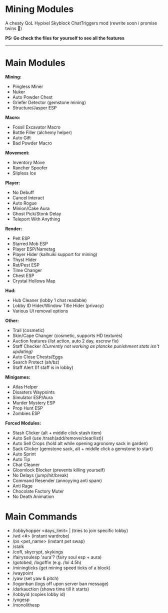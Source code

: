 # Mining Modules  
A cheaty QoL Hypixel Skyblock ChatTriggers mod 
(rewrite soon i promise twins 🥀)

**PS: Go check the files for yourself to see all the features**

---

# Main Modules

**Mining:**  
- Pingless Miner  
- Nuker  
- Auto Powder Chest  
- Griefer Detector (gemstone mining)
- Structure/Jasper ESP

**Macro:**  
- Fossil Excavator Macro
- Bottle Filler (alchemy helper)
- Auto Gift
- Bad Powder Macro

**Movement:**  
- Inventory Move  
- Rancher Spoofer  
- Slipless Ice

**Player:**
- No Debuff
- Cancel Interact
- Auto Rogue
- Minion/Cake Aura
- Ghost Pick/Stonk Delay
- Teleport With Anything

**Render:**  
- Pelt ESP
- Starred Mob ESP
- Player ESP/Nametag
- Player Hider (kalhuiki support for mining)
- Thyst Hider
- Rat/Pest ESP
- Time Changer
- Chest ESP
- Crystal Hollows Map

**Hud:**
- Hub Cleaner (lobby 1 chat readable)
- Lobby ID Hider/Window Title Hider (privacy)
- Various UI removal options
  
**Other:**  
- Trail (cosmetic)
- Skin/Cape Changer (cosmetic, supports HD textures)
- Auction features (list action, auto 2 day, escrow fix)
- Staff Checker *(Currently not working as plancke punishment stats isn't updating)*
- Auto Close Chests/Eggs
- Search Protect (ah/bz)
- Staff Alert (If staff is in lobby)

**Minigames:**  
- Atlas Helper
- Disasters Waypoints  
- Simulator ESP/Aura
- Murder Mystery ESP
- Prop Hunt ESP
- Zombies ESP

**Forced Modules:**
- Stash Clicker (alt + middle click stash item)
- Auto Sell (use /trash(add/remove/clear/list))
- Auto Sell Crops (hold alt while opening agronomy sack in garden)
- Sack Clicker (gemstone sack, alt + middle click a gemstone to start)
- Auto Sprint
- Auto Tip
- Chat Cleaner
- Gloomlock Blocker (prevents killing yourself)
- No Delays (jump/hit/break)
- Command Resender (annoyying anti spam)
- Anti Rage
- Chocolate Factory Muter
- No Death Animation
 
# Main Commands

- /lobbyhopper <days_limit> | <id> (tries to join specific lobby)
- /wd <#> (instant wardrobe)
- /ps <pet_name> (instant pet swap)
- /stalk
- /cofl, skycrypt, skykings
- /fairysoulesp 'aura'? (fairy soul esp + aura)
- /gotobed, /logoffin (e.g. /loi 4.5h)
- /miningticks (get mining speed ticks of a block)
- /waypoint
- /yaw <yaw> <pitch> (set yaw & pitch)
- /logonban (logs off upon server ban message)
- /darkauction (shows time till it starts)
- /lobbyid (copies lobby id)
- /yogesp
- /monolithesp
